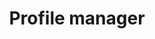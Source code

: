 ---
layout: default
title: Profile manager
parent: Documentation
has_children: true
nav_order: 3
description: ""
permalink: /Documentation/ProfileManager
---